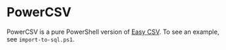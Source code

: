 # PowerCSV
PowerCSV is a pure PowerShell version of <a href="https://github.com/jbonfardeci/EasyCsv">Easy CSV</a>. To see an example, see `import-to-sql.ps1`.